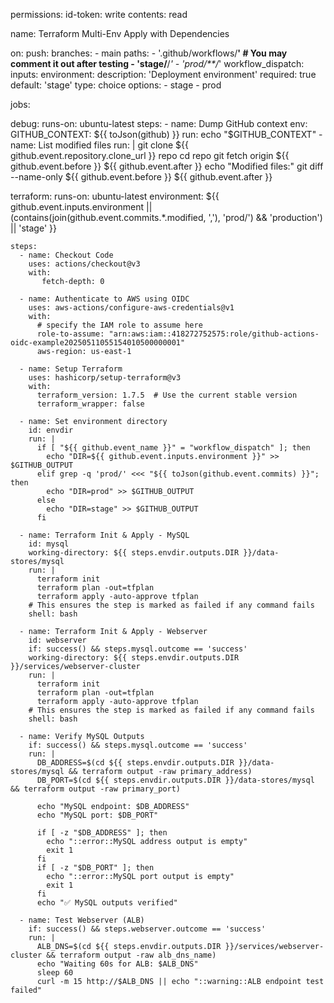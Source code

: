 permissions:
  id-token: write
  contents: read 

name: Terraform Multi-Env Apply with Dependencies

on:
  push:
    branches:
      - main
    paths:
      - '.github/workflows/**'  # You may comment it out after testing
      - 'stage/**/*'
      - 'prod/**/*'
  workflow_dispatch:
    inputs:
      environment:
        description: 'Deployment environment'
        required: true
        default: 'stage'
        type: choice
        options:
          - stage
          - prod
          
jobs:

  debug:
    runs-on: ubuntu-latest
    steps:
      - name: Dump GitHub context
        env:
          GITHUB_CONTEXT: ${{ toJson(github) }}
        run: echo "$GITHUB_CONTEXT"
      - name: List modified files
        run: |
          git clone ${{ github.event.repository.clone_url }} repo
          cd repo
          git fetch origin ${{ github.event.before }} ${{ github.event.after }}
          echo "Modified files:"
          git diff --name-only ${{ github.event.before }} ${{ github.event.after }}

  terraform:
    runs-on: ubuntu-latest
    environment: ${{ github.event.inputs.environment || (contains(join(github.event.commits.*.modified, ','), 'prod/') && 'production') || 'stage' }}

    steps:
      - name: Checkout Code
        uses: actions/checkout@v3
        with:
           fetch-depth: 0 

      - name: Authenticate to AWS using OIDC
        uses: aws-actions/configure-aws-credentials@v1
        with:
          # specify the IAM role to assume here
          role-to-assume: "arn:aws:iam::418272752575:role/github-actions-oidc-example20250511055154010500000001"
          aws-region: us-east-1
      
      - name: Setup Terraform
        uses: hashicorp/setup-terraform@v3
        with:
          terraform_version: 1.7.5  # Use the current stable version
          terraform_wrapper: false

      - name: Set environment directory
        id: envdir
        run: |
          if [ "${{ github.event_name }}" = "workflow_dispatch" ]; then
            echo "DIR=${{ github.event.inputs.environment }}" >> $GITHUB_OUTPUT
          elif grep -q 'prod/' <<< "${{ toJson(github.event.commits) }}"; then
            echo "DIR=prod" >> $GITHUB_OUTPUT
          else
            echo "DIR=stage" >> $GITHUB_OUTPUT
          fi

      - name: Terraform Init & Apply - MySQL
        id: mysql
        working-directory: ${{ steps.envdir.outputs.DIR }}/data-stores/mysql
        run: |
          terraform init
          terraform plan -out=tfplan
          terraform apply -auto-approve tfplan
        # This ensures the step is marked as failed if any command fails
        shell: bash

      - name: Terraform Init & Apply - Webserver
        id: webserver
        if: success() && steps.mysql.outcome == 'success'
        working-directory: ${{ steps.envdir.outputs.DIR }}/services/webserver-cluster
        run: |
          terraform init
          terraform plan -out=tfplan
          terraform apply -auto-approve tfplan
        # This ensures the step is marked as failed if any command fails
        shell: bash

      - name: Verify MySQL Outputs
        if: success() && steps.mysql.outcome == 'success'
        run: |
          DB_ADDRESS=$(cd ${{ steps.envdir.outputs.DIR }}/data-stores/mysql && terraform output -raw primary_address)
          DB_PORT=$(cd ${{ steps.envdir.outputs.DIR }}/data-stores/mysql && terraform output -raw primary_port)

          echo "MySQL endpoint: $DB_ADDRESS"
          echo "MySQL port: $DB_PORT"

          if [ -z "$DB_ADDRESS" ]; then
            echo "::error::MySQL address output is empty"
            exit 1
          fi
          if [ -z "$DB_PORT" ]; then
            echo "::error::MySQL port output is empty"
            exit 1
          fi
          echo "✅ MySQL outputs verified"

      - name: Test Webserver (ALB)
        if: success() && steps.webserver.outcome == 'success'
        run: |
          ALB_DNS=$(cd ${{ steps.envdir.outputs.DIR }}/services/webserver-cluster && terraform output -raw alb_dns_name)
          echo "Waiting 60s for ALB: $ALB_DNS"
          sleep 60
          curl -m 15 http://$ALB_DNS || echo "::warning::ALB endpoint test failed"
